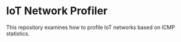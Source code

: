 # IoT Network Profiler

This repository examines how to profile IoT networks based on ICMP statistics.
